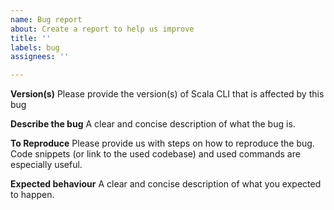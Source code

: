 ```yaml
---
name: Bug report
about: Create a report to help us improve
title: ''
labels: bug
assignees: ''

---
```


**Version(s)**
Please provide the version(s) of Scala CLI that is affected by this bug

**Describe the bug**
A clear and concise description of what the bug is.

**To Reproduce**
Please provide us with steps on how to reproduce the bug. Code snippets (or link to the used codebase) and used commands are especially useful.

**Expected behaviour**
A clear and concise description of what you expected to happen.
